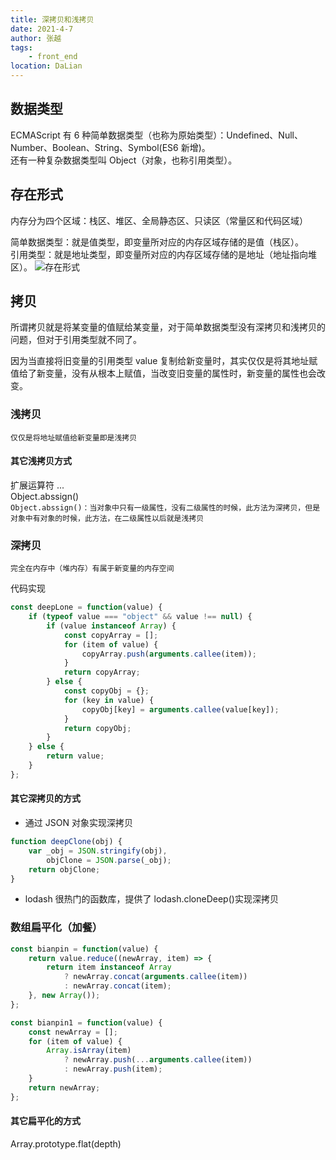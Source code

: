 ```yaml
---
title: 深拷贝和浅拷贝
date: 2021-4-7
author: 张越
tags:
    - front_end
location: DaLian
---
```


## 数据类型

ECMAScript 有 6 种简单数据类型（也称为原始类型）：Undefined、Null、Number、Boolean、String、Symbol(ES6 新增)。  
还有一种复杂数据类型叫 Object（对象，也称引用类型）。

## 存在形式

内存分为四个区域：栈区、堆区、全局静态区、只读区（常量区和代码区域）

简单数据类型：就是值类型，即变量所对应的内存区域存储的是值（栈区）。  
引用类型：就是地址类型，即变量所对应的内存区域存储的是地址（地址指向堆区）。
![存在形式](https://www.blackyue.com/deepClone.png)

## 拷贝

所谓拷贝就是将某变量的值赋给某变量，对于简单数据类型没有深拷贝和浅拷贝的问题，但对于引用类型就不同了。

因为当直接将旧变量的引用类型 value 复制给新变量时，其实仅仅是将其地址赋值给了新变量，没有从根本上赋值，当改变旧变量的属性时，新变量的属性也会改变。

### 浅拷贝

`仅仅是将地址赋值给新变量即是浅拷贝`

#### 其它浅拷贝方式

扩展运算符 ...  
Object.abssign()  
`Object.abssign()：当对象中只有一级属性，没有二级属性的时候，此方法为深拷贝，但是对象中有对象的时候，此方法，在二级属性以后就是浅拷贝`

### 深拷贝

`完全在内存中（堆内存）有属于新变量的内存空间`

代码实现

```js
const deepLone = function(value) {
    if (typeof value === "object" && value !== null) {
        if (value instanceof Array) {
            const copyArray = [];
            for (item of value) {
                copyArray.push(arguments.callee(item));
            }
            return copyArray;
        } else {
            const copyObj = {};
            for (key in value) {
                copyObj[key] = arguments.callee(value[key]);
            }
            return copyObj;
        }
    } else {
        return value;
    }
};
```

#### 其它深拷贝的方式

-   通过 JSON 对象实现深拷贝

```js
function deepClone(obj) {
    var _obj = JSON.stringify(obj),
        objClone = JSON.parse(_obj);
    return objClone;
}
```

-   lodash 很热门的函数库，提供了 lodash.cloneDeep()实现深拷贝

### 数组扁平化（加餐）

```js
const bianpin = function(value) {
    return value.reduce((newArray, item) => {
        return item instanceof Array
            ? newArray.concat(arguments.callee(item))
            : newArray.concat(item);
    }, new Array());
};

const bianpin1 = function(value) {
    const newArray = [];
    for (item of value) {
        Array.isArray(item)
            ? newArray.push(...arguments.callee(item))
            : newArray.push(item);
    }
    return newArray;
};
```

#### 其它扁平化的方式

Array.prototype.flat(depth)
